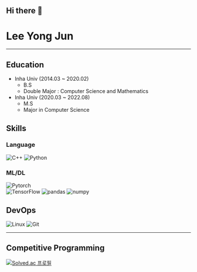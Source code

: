 ## Hi there 👋

# Lee Yong Jun
---
## Education 
- Inha Univ (2014.03 ~ 2020.02)
  - B.S   
  - Double Major : Computer Science and Mathematics
- Inha Univ  (2020.03 ~ 2022.08)
  - M.S
  - Major in Computer Science


## Skills

### Language
![C++](https://img.shields.io/badge/C++-00599C?style=flat-square&logo=C%2B%2B&logoColor=white)
![Python](https://img.shields.io/badge/Python-3766AB?style=flat-square&logo=Python&logoColor=white) 

### ML/DL
![Pytorch](https://img.shields.io/badge/Pytorch-EE4C2C?style=flat-square&logo=Pytorch&logoColor=white)  
![TensorFlow](https://img.shields.io/badge/Tensorflow-FF6F00?style=flat-square&logo=Tensorflow&logoColor=white)
![pandas](https://img.shields.io/badge/pandas-150458?style=flat-square&logo=pandas&logoColor=white)
![numpy](https://img.shields.io/badge/numpy-13243?style=flat-square&logo=numpy&logoColor=white)

## DevOps
![Linux](https://img.shields.io/badge/Linux-FCC624?style=for-the-badge&logo=linux&logoColor=black)
![Git](https://img.shields.io/badge/git-F05032?style=for-the-badge&logo=git&logoColor=white)

---
## Competitive Programming
[![Solved.ac
프로필](http://mazassumnida.wtf/api/v2/generate_badge?boj=lyj4032)](https://solved.ac/lyj4032)

